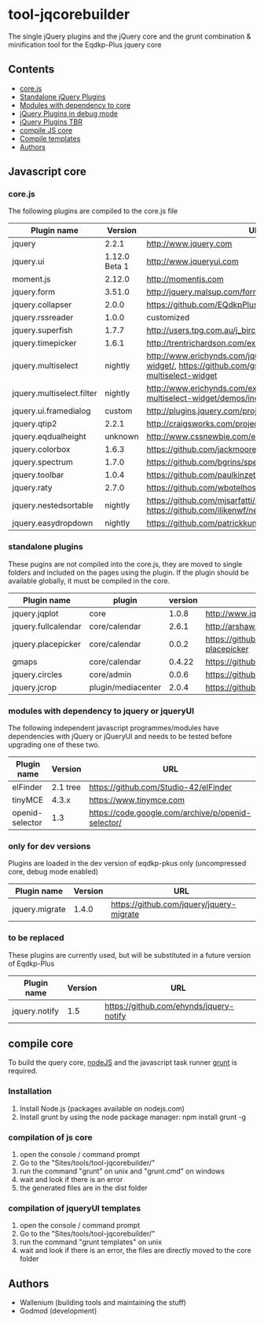 tool-jqcorebuilder
==================
The single jQuery plugins and the jQuery core and the grunt combination & minification tool for the Eqdkp-Plus jquery core

Contents
--------
* [core.js](#corejs)
* [Standalone jQuery Plugins](#standalone-plugins)
* [Modules with dependency to core](#modules-with-dependency-to-jquery)
* [jQuery Plugins in debug mode](#only-for-dev-versions)
* [jQuery Plugins TBR](#to-be-replaced)
* [compile JS core](#compilation-of-js-core)
* [Compile templates](#compilation-of-jqueryui-templates)
* [Authors](#authors)

Javascript core
------------------

### core.js
The following plugins are compiled to the core.js file

Plugin name  | Version | URL
------------- | ----- | -------------
jquery | 2.2.1 | http://www.jquery.com
jquery.ui | 1.12.0 Beta 1 | http://www.jqueryui.com
moment.js | 2.12.0 | http://momentjs.com
jquery.form	| 3.51.0 | http://jquery.malsup.com/form/
jquery.collapser | 2.0.0 | https://github.com/EQdkpPlus/jquery.jcollapser
jquery.rssreader | 1.0.0 | customized
jquery.superfish | 1.7.7 | http://users.tpg.com.au/j_birch/plugins/superfish/
jquery.timepicker | 1.6.1 | http://trentrichardson.com/examples/timepicker/
jquery.multiselect | nightly | http://www.erichynds.com/jquery/jquery-ui-multiselect-widget/, https://github.com/gs-akhan/jquery-ui-multiselect-widget
jquery.multiselect.filter | nightly | http://www.erichynds.com/examples/jquery-ui-multiselect-widget/demos/index.htm#filter
jquery.ui.framedialog | custom | http://plugins.jquery.com/project/jquery-framedialog
jquery.qtip2 | 2.2.1 | http://craigsworks.com/projects/qtip2/
jquery.eqdualheight | unknown | http://www.cssnewbie.com/equalheights-jquery-plugin/
jquery.colorbox | 1.6.3 | https://github.com/jackmoore/colorbox
jquery.spectrum | 1.7.0  | https://github.com/bgrins/spectrum
jquery.toolbar | 1.0.4 | https://github.com/paulkinzett/toolbar
jquery.raty | 2.7.0 | https://github.com/wbotelhos/raty
jquery.nestedsortable | nightly | https://github.com/mjsarfatti/nestedSortable/tree/2.0alpha, 	https://github.com/ilikenwf/nestedSortable
jquery.easydropdown | nightly | https://github.com/patrickkunka/easydropdown

### standalone plugins
These pugins are not compiled into the core.js, they are moved to single folders and included on the pages using the plugin. If the plugin should be available globally, it must be compiled in the core.

Plugin name  | plugin | version | URL
------------- | ----- | ----- | -------------
jquery.jqplot | core | 1.0.8 | http://www.jqplot.com
jquery.fullcalendar | core/calendar | 2.6.1 | http://arshaw.com/fullcalendar/
jquery.placepicker | core/calendar | 0.0.2 | https://github.com/benignware/jquery-placepicker
gmaps | core/calendar | 0.4.22 | https://github.com/hpneo/gmaps
jquery.circles | core/admin | 0.0.6 | https://github.com/lugolabs/circles
jquery.jcrop | plugin/mediacenter | 2.0.4 | https://github.com/tapmodo/Jcrop

### modules with dependency to jquery or jqueryUI
The following independent javascript programmes/modules have dependencies with jQuery or jQueryUI and needs to be tested before upgrading one of these two.

Plugin name  | Version | URL
------------- | ----- | -------------
elFinder  | 2.1 tree | https://github.com/Studio-42/elFinder
tinyMCE | 4.3.x | https://www.tinymce.com
openid-selector | 1.3 | https://code.google.com/archive/p/openid-selector/

### only for dev versions
Plugins are loaded in the dev version of eqdkp-pkus only (uncompressed core, debug mode enabled)

Plugin name | Version | URL
------------- | ----- | -------------
jquery.migrate | 1.4.0 | https://github.com/jquery/jquery-migrate

### to be replaced
These plugins are currently used, but will be substituted in a future version of Eqdkp-Plus

Plugin name | Version | URL
------------- | ----- | -------------
jquery.notify | 1.5 | https://github.com/ehynds/jquery-notify

compile core
------------------
To build the query core, [nodeJS](https://nodejs.org) and the javascript task runner [grunt](http://gruntjs.com) is required.

### Installation
1. Install Node.js (packages available on nodejs.com)
2. Install grunt by using the node package manager: npm install grunt -g

### compilation of js core
1. open the console / command prompt
2. Go to the "Sites/tools/tool-jqcorebuilder/"
3. run the command "grunt" on unix and "grunt.cmd" on windows
4. wait and look if there is an error
5. the generated files are in the dist folder

### compilation of jqueryUI templates
1. open the console / command prompt
2. Go to the "Sites/tools/tool-jqcorebuilder/"
3. run the command "grunt templates" on unix
4. wait and look if there is an error, the files are directly moved to the core folder

Authors
------------------
 * Wallenium (building tools and maintaining the stuff)
 * Godmod (development)
